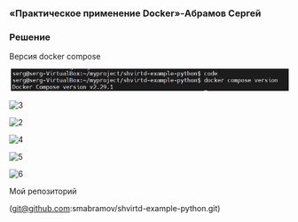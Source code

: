 ### «Практическое применение Docker»-Абрамов Сергей

### Решение

Версия docker compose

![1](https://github.com/smabramov/shvirtd-example-python/blob/4d13ffdf647be433ce21089f86f2eca03108629b/jpeg/1.jpg)

![3]()


![2]()


![4]()


![5]()


![6]()

Мой репозиторий

(git@github.com:smabramov/shvirtd-example-python.git)
